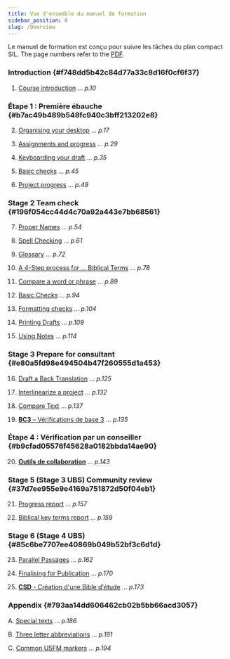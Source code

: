 ```yaml
---
title: Vue d'ensemble du manuel de formation
sidebar_position: 0
slug: /Overview
---
```




Le manuel de formation est conçu pour suivre les tâches du plan compact SIL. The page numbers refer to the [PDF](https://manual.paratext.org/img/Ptx-man-en-9.3.pdf).


### Introduction {#f748dd5b42c84d77a33c8d16f0cf6f37}


1. [Course introduction](https://sillsdev.github.io/paratext-manual/1.Intro) ... _p.10_


### Étape 1 : Première ébauche {#b7ac49b489b548fc940c3bff213202e8}


2. [Organising your desktop](https://sillsdev.github.io/paratext-manual/2.OD) ... _p.17_



3. [Assignments and progress](https://sillsdev.github.io/paratext-manual/3.PP1) ... _p.29_



4. [Keyboarding your draft](https://sillsdev.github.io/paratext-manual/4.KD) ... _p.35_



5. [Basic checks](https://sillsdev.github.io/paratext-manual/5.BC1) ... _p.45_



6. [Project progress](https://sillsdev.github.io/paratext-manual/6.PP2) ... _p.49_


### Stage 2 Team check {#196f054cc44d4c70a92a443e7bb68561}


7. [Proper Names](https://sillsdev.github.io/paratext-manual/7.PN) ... _p.54_



8. [Spell Checking](https://sillsdev.github.io/paratext-manual/8.SP) ... _p.61_



9. [Glossary](https://sillsdev.github.io/paratext-manual/9.GL) ... _p.72_



10. [A 4-Step process for ... Biblical Terms](https://sillsdev.github.io/paratext-manual/10.BT) ... _p.78_



11. [Compare a word or phrase](https://sillsdev.github.io/paratext-manual/11.MP) ... _p.89_



12. [Basic Checks](https://sillsdev.github.io/paratext-manual/12.BC2) ... _p.94_



13. [Formatting checks](https://sillsdev.github.io/paratext-manual/13.FC) ... _p.104_



14. [Printing Drafts](https://sillsdev.github.io/paratext-manual/14.PD) ... _p.109_



15. [Using Notes](https://sillsdev.github.io/paratext-manual/15.UN) ... _p.114_


### Stage 3 Prepare for consultant {#e80a5fd98e494504b47f260555d1a453}


16. [Draft a Back Translation](https://sillsdev.github.io/paratext-manual/16.BT1) ... _p.125_



17. [Interlinearize a project](https://sillsdev.github.io/paratext-manual/17.BT2) ... _p.132_



18. [Compare Text](https://sillsdev.github.io/paratext-manual/18.CT) ... _p.137_



19. [**BC3** – Vérifications de base 3](https://sillsdev.github.io/paratext-manual/19.BC3) ... _p.135_


### Étape 4 : Vérification par un conseiller {#b9cfad05576f45628a0182bbda14ae90}


20. [**Outils de collaboration**](https://sillsdev.github.io/paratext-manual/20.CT) ... _p.143_


### Stage 5 (Stage 3 UBS) Community review {#37d7ee955e9e4169a751872d50f04eb1}


21. [Progress report](https://sillsdev.github.io/paratext-manual/21.PPR) ... _p.157_



22. [Biblical key terms report](https://sillsdev.github.io/paratext-manual/22.BTR) ... _p.159_


### Stage 6 (Stage 4 UBS) {#85c6be7707ee40869b049b52bf3c6d1d}


23. [Parallel Passages](https://sillsdev.github.io/paratext-manual/23.PP) ... _p.162_



24. [Finalising for Publication](https://sillsdev.github.io/paratext-manual/24.FFP) ... _p.170_



25. [**CSD** - Création d'une Bible d'étude](https://sillsdev.github.io/paratext-manual/25.StudyBibles) ... _p.173_


### Appendix {#793aa14dd606462cb02b5bb66acd3057}


A. [Special texts](https://sillsdev.github.io/paratext-manual/A.st) ... _p.186_



B. [Three letter abbreviations](https://sillsdev.github.io/paratext-manual/B.3l) ... _p.191_



C. [Common USFM markers](https://sillsdev.github.io/paratext-manual/C.USFM) ... _p.194_

